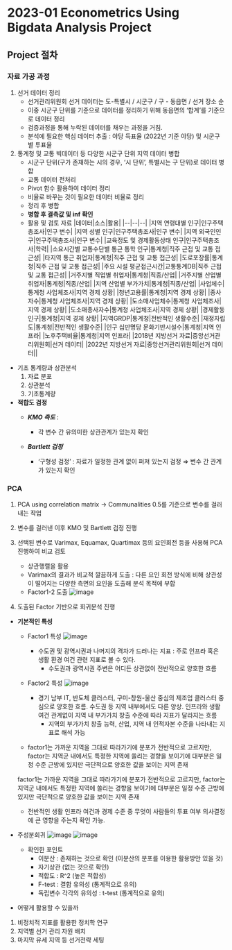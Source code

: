 # 2023-01 Econometrics Using Bigdata Analysis Project

## Project 절차

### 자료 가공 과정
 1. 선거 데이터 정리
    - 선거관리위원회 선거 데이터는 도-특별시 / 시군구 / 구 - 동읍면 / 선거 장소 순
    - 이중 시군구 단위를 기준으로 데이터를 정리하기 위해 동읍면의 ‘합계’를 기준으로 데이터 정리        
    - 검증과정을 통해 누락된 데이터를 채우는 과정을 거침.
    - 분석에 필요한 핵심 데이터 추출 : 야당 득표율 (2022년 기준 야당) 및 시군구별 투표율
 2. 통계청 및 교통 빅데이터 등 다양한 시군구 단위 지역 데이터 병합
    - 시군구 단위(구가 존재하는 시의 경우, ‘시 단위’, 특별시는 구 단위)로 데이터 병합 
    - 교통 데이터 전처리
    - Pivot 함수 활용하여 데이터 정리  
    - 비율로 바꾸는 것이 필요한 데이터 비율로 정리
    - 정리 후 병합
    - **병합 후 결측값 및 inf 확인**
    - 활용 및 검토 자료
      |데이터|소스|활용|
      |--|--|--|
      |지역 연령대별 인구|인구주택총조사|인구 변수|
      |지역 성별 인구|인구주택총조사|인구 변수|
      |지역 외국인인구|인구주택총조사|인구 변수|
      |교육정도 및 경제활동상태 인구|인구주택총조사|학력|
      |소요시간별 교통수단별 통근 통학 인구|통계청|직주 근접 및 교통 접근성|
      |타지역 통근 취업자|통계청|직주 근접 및 교통 접근성|
      |도로포장률|통계청|직주 근접 및 교통 접근성|
      |주요 시설 평균접근시간|교통통계DB|직주 근접 및 교통 접근성|
      |거주지별 직업별 취업자|통계청|직종/산업|
      |거주지별 산업별 취업자|통계청|직종/산업|
      |지역 산업별 부가가치|통계청|직종/산업|
      |사업체수|통계청 사업체조사|지역 경제 상황|
      |청년고용률|통계청|지역 경제 상황|
      |종사자수|통계청 사업체조사|지역 경제 상황|
      |도소매사업체수|통계청 사업체조사|지역 경제 상황|
      |도소매종사자수|통계청 사업체조사|지역 경제 상황|
      |경제활동인구|통계청|지역 경제 상황|
      |지역GRDP|통계청|전반적인 생활수준|
      |재정자립도|통계청|전반적인 생활수준|
      |인구 십만명당 문화기반시설수|통계청|지역 인프라|
      |노후주택비율|통계청|지역 인프라|
      |2018년 지방선거 자료|중앙선거관리위원회|선거 데이터|
      |2022년 지방선거 자료|중앙선거관리위원회|선거 데이터||



- 기초 통계량과 상관분석
    1. 자료 분포
    2. 상관분석
    3. 기초통계량
- **적합도 검정**
    - ***KMO 측도*** : 
        - 각 변수 간 유의미한 상관관계가 있는지 확인
        
    - ***Bartlett 검정*** 
        - ‘구형성 검정’ : 자료가 일정한 관계 없이 퍼져 있는지 검정 ⇒ 변수 간 관계가 있는지 확인
        
### PCA
1. PCA using correlation matrix → Communalities 0.5를 기준으로 변수를 걸러내는 작업
2. 변수를 걸러낸 이후 KMO 및 Bartlett 검정 진행
3. 선택된 변수로 Varimax, Equamax, Quartimax 등의 요인회전 등을 사용해 PCA 진행하여 비교 검토
    - 상관행렬을 활용
    - Varimax의 결과가 비교적 깔끔하게 도출 : 다른 요인 회전 방식에 비해 상관성이 떨어지는 다양한 측면의 요인을 도출해 분석 목적에 부합
    - Factor1-2 도출
        ![image](https://github.com/popper6508/202301bigdataanalysis/assets/118153199/c1eca5f7-f3f4-45cd-b57c-3781d44fdaac)

       
        
4. 도출된 Factor 기반으로 회귀분석 진행

- **기본적인 특성**
    - Factor1 특성
        ![image](https://github.com/popper6508/202301bigdataanalysis/assets/118153199/33555991-a113-47c8-b714-9a2a69230e22)


        - 수도권 및 광역시권과 나머지의 격차가 드러나는 지표 : 주로 인프라 혹은 생활 환경 여건 관련 지표로 볼 수 있다.
            - 수도권과 광역시권 주변은 어디든 상관없이 전반적으로 양호한 흐름
    - Factor2 특성
        ![image](https://github.com/popper6508/202301bigdataanalysis/assets/118153199/3e646eb7-86ee-43f6-9e1a-371498db5562)

  
        
        - 경기 남부 IT, 반도체 클러스터, 구미-창원-울산 중심의 제조업 클러스터 중심으로 양호한 흐름. 수도권 등 지역 내부에서도 다른 양상. 인프라와 생활 여건 관계없이 지역 내 부가가치 창출 수준에 따라 지표가 달라지는 흐름
            - 지역의 부가가치 창출 능력, 산업, 지역 내 인적자본 수준을 나타내는 지표로 해석 가능
    
    - factor1는 가까운 지역을 그대로 따라가기에 분포가 전반적으로 고르지만, factor는 지역군 내에서도 특정한 지역에 쏠리는 경향을 보이기에 대부분은 일정 수준 근방에 있지만 극단적으로 양호한 값을 보이는 지역 존재
    
    factor1는 가까운 지역을 그대로 따라가기에 분포가 전반적으로 고르지만, factor는 지역군 내에서도 특정한 지역에 쏠리는 경향을 보이기에 대부분은 일정 수준 근방에 있지만 극단적으로 양호한 값을 보이는 지역 존재
    
    - 전반적인 생활 인프라 여건과 경제 수준 중 무엇이 사람들의 투표 여부 의사결정에 큰 영향을 주는지 확인 가능.

- 주성분회귀
  ![image](https://github.com/popper6508/202301_bigdataanalysis/assets/118153199/e18eb467-3305-450d-877b-2a260a7a1ced)
  ![image](https://github.com/popper6508/202301_bigdataanalysis/assets/118153199/d47a6bcd-569a-4148-b709-fad2a4af837c)
    - 확인한 포인트
        - 이분산 : 존재하는 것으로 확인 (이분산의 분포를 이용한 활용방안 있을 것)
        - 자기상관 (없는 것으로 확인)
        - 적합도 : R^2 (높은 적합성)
        - F-test : 결합 유의성 (통계적으로 유의)
        - 독립변수 각각의 유의성 : t-test (통계적으로 유의)

- 어떻게 활용할 수 있을까
 1. 비정치적 지표를 활용한 정치학 연구
 2. 지역별 선거 관리 자원 배치
 3. 마지막 유세 지역 등 선거전략 세팅
